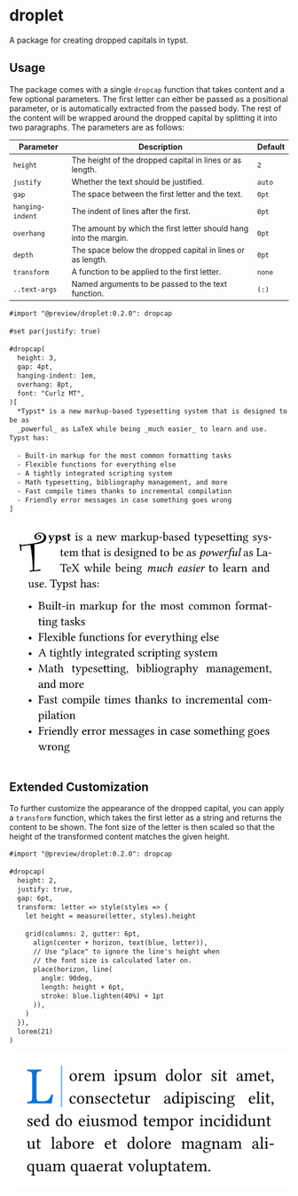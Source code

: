 # droplet
A package for creating dropped capitals in typst.

## Usage
The package comes with a single `dropcap` function that takes content and a few optional parameters. The first letter can either be passed as a positional parameter, or is automatically extracted from the passed body. The rest of the content will be wrapped around the dropped capital by splitting it into two paragraphs. The parameters are as follows:

| Parameter        | Description                                                       | Default |
|------------------|-------------------------------------------------------------------|---------|
| `height`         | The height of the dropped capital in lines or as length.          | `2`     |
| `justify`        | Whether the text should be justified.                             | `auto`  |
| `gap`            | The space between the first letter and the text.                  | `0pt`   |
| `hanging-indent` | The indent of lines after the first.                              | `0pt`   |
| `overhang`       | The amount by which the first letter should hang into the margin. | `0pt`   |
| `depth`          | The space below the dropped capital in lines or as length.        | `0pt`   |
| `transform`      | A function to be applied to the first letter.                     | `none`  |
| `..text-args`    | Named arguments to be passed to the text function.                | `(:)`   |

```typ
#import "@preview/droplet:0.2.0": dropcap

#set par(justify: true)

#dropcap(
  height: 3,
  gap: 4pt,
  hanging-indent: 1em,
  overhang: 8pt,
  font: "Curlz MT",
)[
  *Typst* is a new markup-based typesetting system that is designed to be as
  _powerful_ as LaTeX while being _much easier_ to learn and use. Typst has:

  - Built-in markup for the most common formatting tasks
  - Flexible functions for everything else
  - A tightly integrated scripting system
  - Math typesetting, bibliography management, and more
  - Fast compile times thanks to incremental compilation
  - Friendly error messages in case something goes wrong
]
```

![Result of example code.](assets/example.svg)

## Extended Customization
To further customize the appearance of the dropped capital, you can apply a `transform` function, which takes the first letter as a string and returns the content to be shown. The font size of the letter is then scaled so that the height of the transformed content matches the given height.

```typ
#import "@preview/droplet:0.2.0": dropcap

#dropcap(
  height: 2,
  justify: true,
  gap: 6pt,
  transform: letter => style(styles => {
    let height = measure(letter, styles).height

    grid(columns: 2, gutter: 6pt,
      align(center + horizon, text(blue, letter)),
      // Use "place" to ignore the line's height when
      // the font size is calculated later on.
      place(horizon, line(
        angle: 90deg,
        length: height + 6pt,
        stroke: blue.lighten(40%) + 1pt
      )),
    )
  }),
  lorem(21)
)

```

![Result of example code.](assets/example-transform.svg)
